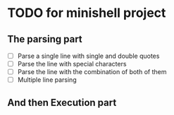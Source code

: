 # TODO for minishell project

## The parsing part

- [ ] Parse a single line with single and double quotes
- [ ] Parse the line with special characters
- [ ] Parse the line with the combination of both of them
- [ ] Multiple line parsing

## And then Execution part
